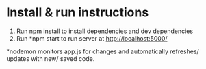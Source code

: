 # Install & run instructions

1. Run npm install to install dependencies and dev dependencies
2. Run *npm start to run server at [http://localhost:5000/](http://localhost:5000/)

*nodemon monitors app.js for changes and automatically refreshes/ updates with new/ saved code.